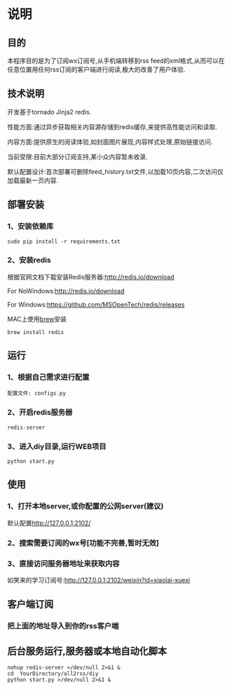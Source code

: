# 说明
## 目的

本程序目的是为了订阅wx订阅号,从手机端转移到rss feed的xml格式,从而可以在任意位置用任何rss订阅的客户端进行阅读,极大的改善了用户体验.

## 技术说明
开发基于tornado Jinja2 redis.

性能方面:通过异步获取相关内容源存储到redis缓存,来提供高性能访问和读取.

内容方面:提供原生的阅读体验,如封面图片展现,内容样式处理,原始链接访问.

当前受限:目前大部分订阅支持,某小众内容暂未收录.

默认配置设计:首次部署可删除feed_history.txt文件,以加载10页内容,二次访问仅加载最新一页内容.



## 部署安装
### 1、安装依赖库
	sudo pip install -r requirements.txt
### 2、安装redis
根据官网文档下载安装Redis服务器:<http://redis.io/download>

For NoWindows:<http://redis.io/download>

For Windows:<https://github.com/MSOpenTech/redis/releases>

MAC上使用[brew](http://brew.sh/index_zh-cn.html)安装

	brew install redis

## 运行
### 1、根据自己需求进行配置
	配置文件: configs.py
### 2、开启redis服务器
	redis-server
### 3、进入diy目录,运行WEB项目
	python start.py

## 使用
### 1、打开本地server,或你配置的公网server(建议)
默认配置<http://127.0.0.1:2102/>
### 2、搜索需要订阅的wx号[功能不完善,暂时无效]
### 3、直接访问服务器地址来获取内容
如笑来的学习订阅号:<http://127.0.0.1:2102/weixin?id=xiaolai-xuexi>


## 客户端订阅
### 把上面的地址导入到你的rss客户端


## 后台服务运行,服务器或本地自动化脚本
	nohup redis-server >/dev/null 2>&1 &
	cd  YourDirectory/all2rss/diy
	python start.py >/dev/null 2>&1 &